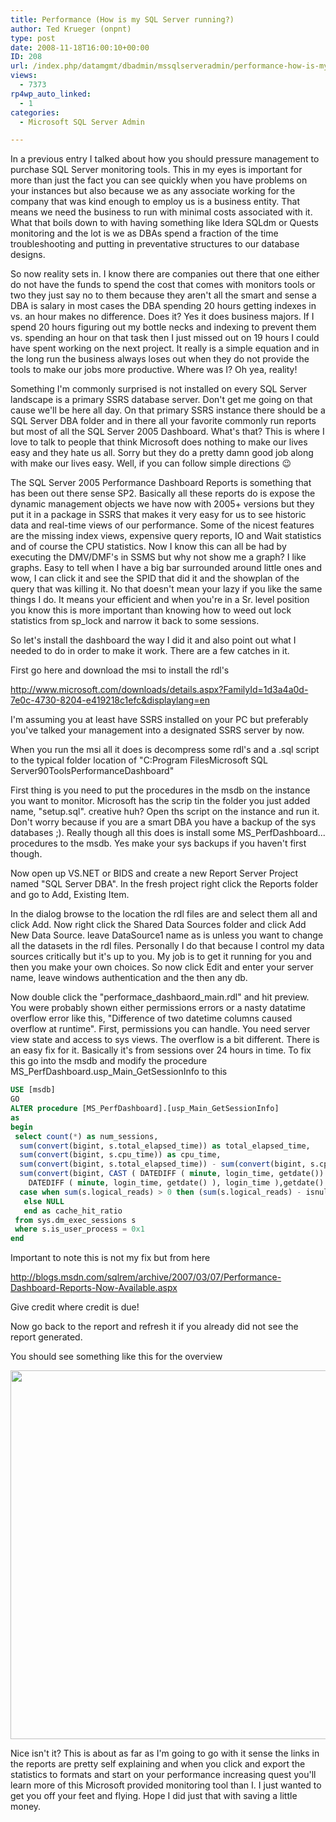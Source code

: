 ```yaml
---
title: Performance (How is my SQL Server running?)
author: Ted Krueger (onpnt)
type: post
date: 2008-11-18T16:00:10+00:00
ID: 208
url: /index.php/datamgmt/dbadmin/mssqlserveradmin/performance-how-is-my-sql-server-running/
views:
  - 7373
rp4wp_auto_linked:
  - 1
categories:
  - Microsoft SQL Server Admin

---
```

In a previous entry I talked about how you should pressure management to purchase SQL Server monitoring tools. This in my eyes is important for more than just the fact you can see quickly when you have problems on your instances but also because we as any associate working for the company that was kind enough to employ us is a business entity. That means we need the business to run with minimal costs associated with it. What that boils down to with having something like Idera SQLdm or Quests monitoring and the lot is we as DBAs spend a fraction of the time troubleshooting and putting in preventative structures to our database designs. 

So now reality sets in. I know there are companies out there that one either do not have the funds to spend the cost that comes with monitors tools or two they just say no to them because they aren't all the smart and sense a DBA is salary in most cases the DBA spending 20 hours getting indexes in vs. an hour makes no difference. Does it? Yes it does business majors. If I spend 20 hours figuring out my bottle necks and indexing to prevent them vs. spending an hour on that task then I just missed out on 19 hours I could have spent working on the next project. It really is a simple equation and in the long run the business always loses out when they do not provide the tools to make our jobs more productive. Where was I? Oh yea, reality! 

Something I'm commonly surprised is not installed on every SQL Server landscape is a primary SSRS database server. Don't get me going on that cause we'll be here all day. On that primary SSRS instance there should be a SQL Server DBA folder and in there all your favorite commonly run reports but most of all the SQL Server 2005 Dashboard. What's that? This is where I love to talk to people that think Microsoft does nothing to make our lives easy and they hate us all. Sorry but they do a pretty damn good job along with make our lives easy. Well, if you can follow simple directions 😉

The SQL Server 2005 Performance Dashboard Reports is something that has been out there sense SP2. Basically all these reports do is expose the dynamic management objects we have now with 2005+ versions but they put it in a package in SSRS that makes it very easy for us to see historic data and real-time views of our performance. Some of the nicest features are the missing index views, expensive query reports, IO and Wait statistics and of course the CPU statistics. Now I know this can all be had by executing the DMV/DMF's in SSMS but why not show me a graph? I like graphs. Easy to tell when I have a big bar surrounded around little ones and wow, I can click it and see the SPID that did it and the showplan of the query that was killing it. No that doesn't mean your lazy if you like the same things I do. It means your efficient and when you're in a Sr. level position you know this is more important than knowing how to weed out lock statistics from sp_lock and narrow it back to some sessions.

So let's install the dashboard the way I did it and also point out what I needed to do in order to make it work. There are a few catches in it.

First go here and download the msi to install the rdl's 

http://www.microsoft.com/downloads/details.aspx?FamilyId=1d3a4a0d-7e0c-4730-8204-e419218c1efc&displaylang=en

I'm assuming you at least have SSRS installed on your PC but preferably you've talked your management into a designated SSRS server by now.

When you run the msi all it does is decompress some rdl's and a .sql script to the typical folder location of "C:Program FilesMicrosoft SQL Server90ToolsPerformanceDashboard"

First thing is you need to put the procedures in the msdb on the instance you want to monitor. Microsoft has the scrip tin the folder you just added name, "setup.sql". creative huh? Open ths script on the instance and run it. Don't worry because if you are a smart DBA you have a backup of the sys databases ;). Really though all this does is install some MS_PerfDashboard... procedures to the msdb. Yes make your sys backups if you haven't first though. 

Now open up VS.NET or BIDS and create a new Report Server Project named "SQL Server DBA". In the fresh project right click the Reports folder and go to Add, Existing Item.

In the dialog browse to the location the rdl files are and select them all and click Add. Now right click the Shared Data Sources folder and click Add New Data Source. leave DataSource1 name as is unless you want to change all the datasets in the rdl files. Personally I do that because I control my data sources critically but it's up to you. My job is to get it running for you and then you make your own choices. So now click Edit and enter your server name, leave windows authentication and the then any db.

Now double click the "performace\_dashbaord\_main.rdl" and hit preview. You were probably shown either permissions errors or a nasty datatime overflow error like this, "Difference of two datetime columns caused overflow at runtime". First, permissions you can handle. You need server view state and access to sys views. The overflow is a bit different. There is an easy fix for it. Basically it's from sessions over 24 hours in time. To fix this go into the msdb and modify the procedure MS\_PerfDashboard.usp\_Main_GetSessionInfo to this

```sql
USE [msdb]
GO
ALTER procedure [MS_PerfDashboard].[usp_Main_GetSessionInfo]
as
begin
 select count(*) as num_sessions,
  sum(convert(bigint, s.total_elapsed_time)) as total_elapsed_time,
  sum(convert(bigint, s.cpu_time)) as cpu_time, 
  sum(convert(bigint, s.total_elapsed_time)) - sum(convert(bigint, s.cpu_time)) as wait_time,
  sum(convert(bigint, CAST ( DATEDIFF ( minute, login_time, getdate()) AS BIGINT)*60000 + DATEDIFF ( millisecond, DATEADD ( minute,
    DATEDIFF ( minute, login_time, getdate() ), login_time ),getdate() ))) - sum(convert(bigint, s.total_elapsed_time)) as idle_connection_time,
  case when sum(s.logical_reads) > 0 then (sum(s.logical_reads) - isnull(sum(s.reads), 0)) / convert(float, sum(s.logical_reads))
   else NULL
   end as cache_hit_ratio
 from sys.dm_exec_sessions s
 where s.is_user_process = 0x1
end
```
Important to note this is not my fix but from here

http://blogs.msdn.com/sqlrem/archive/2007/03/07/Performance-Dashboard-Reports-Now-Available.aspx

Give credit where credit is due!

Now go back to the report and refresh it if you already did not see the report generated.
  
You should see something like this for the overview 

<div class="image_block">
  <img src="/wp-content/uploads/blogs/DataMgmt//ss_dashboard.gif" alt="" title="" width="989" height="590" />
</div>

Nice isn't it? This is about as far as I'm going to go with it sense the links in the reports are pretty self explaining and when you click and export the statistics to formats and start on your performance increasing quest you'll learn more of this Microsoft provided monitoring tool than I. I just wanted to get you off your feet and flying. Hope I did just that with saving a little money.